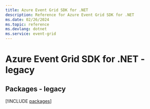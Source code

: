 ```yaml
---
title: Azure Event Grid SDK for .NET
description: Reference for Azure Event Grid SDK for .NET
ms.date: 02/26/2024
ms.topic: reference
ms.devlang: dotnet
ms.service: event-grid
---
```

# Azure Event Grid SDK for .NET - legacy
## Packages - legacy
[!INCLUDE [packages](event-grid-index.md)]